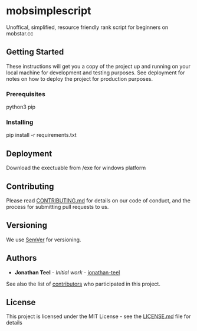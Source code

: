 # mobsimplescript
Unoffical, simplified, resource friendly rank script for beginners on mobstar.cc

## Getting Started

These instructions will get you a copy of the project up and running on your local machine for development and testing purposes. See deployment for notes on how to deploy the project for production purposes.

### Prerequisites

python3
pip

### Installing

pip install -r requirements.txt

## Deployment

Download the exectuable from /exe for windows platform

## Contributing

Please read [CONTRIBUTING.md](https://github.com/jonathan-teel/mobsimplescript/CONTRIBUTING.md) for details on our code of conduct, and the process for submitting pull requests to us.

## Versioning

We use [SemVer](http://semver.org/) for versioning. 

## Authors

* **Jonathan Teel** - *Initial work* - [jonathan-teel](https://github.com/jonathan-teel)

See also the list of [contributors](https://github.com/jonathan-teel/mobsimplescript/contributors) who participated in this project.

## License

This project is licensed under the MIT License - see the [LICENSE.md](https://github.com/jonathan-teel/mobsimplescript/LICENSE.md) file for details